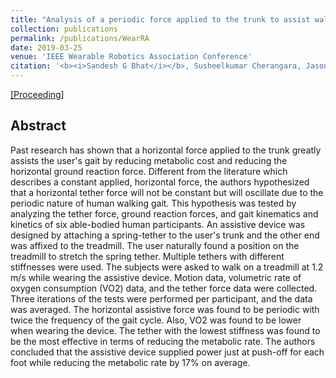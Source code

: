 ```yaml
---
title: "Analysis of a periodic force applied to the trunk to assist walking gait"
collection: publications
permalink: /publications/WearRA
date: 2019-03-25
venue: 'IEEE Wearable Robotics Association Conference'
citation: '<b><i>Sandesh G Bhat</i></b>, Susheelkumar Cherangara, Jason Olson, Sangram Redkar, Thomas G Sugar'
---
```


[[Proceeding]](http://DrSGBhat.github.io/files/WearRAcon_trunk.pdf)

## Abstract
Past research has shown that a horizontal force applied to the trunk greatly assists the user's gait by reducing metabolic cost and reducing the horizontal ground reaction force. Different from the literature which describes a constant applied, horizontal force, the authors hypothesized that a horizontal tether force will not be constant but will oscillate due to the periodic nature of human walking gait. This hypothesis was tested by analyzing the tether force, ground reaction forces, and gait kinematics and kinetics of six able-bodied human participants. An assistive device was designed by attaching a spring-tether to the user's trunk and the other end was affixed to the treadmill. The user naturally found a position on the treadmill to stretch the spring tether. Multiple tethers with different stiffnesses were used. The subjects were asked to walk on a treadmill at 1.2 m/s while wearing the assistive device. Motion data, volumetric rate of oxygen consumption (VO2) data, and the tether force data were collected. Three iterations of the tests were performed per participant, and the data was averaged. The horizontal assistive force was found to be periodic with twice the frequency of the gait cycle. Also, VO2 was found to be lower when wearing the device. The tether with the lowest stiffness was found to be the most effective in terms of reducing the metabolic rate. The authors concluded that the assistive device supplied power just at push-off for each foot while reducing the metabolic rate by 17% on average.
